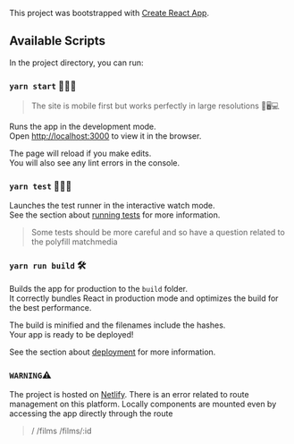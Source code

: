 This project was bootstrapped with [Create React App](https://github.com/facebook/create-react-app).

## Available Scripts

In the project directory, you can run:

### `yarn start` 👩🏼‍💻

> The site is mobile first but works perfectly in large resolutions 📱🖥💻

Runs the app in the development mode.<br>
Open [http://localhost:3000](http://localhost:3000) to view it in the browser.

The page will reload if you make edits.<br>
You will also see any lint errors in the console.

### `yarn test` 🏄🏾‍♀️

Launches the test runner in the interactive watch mode.<br>
See the section about [running tests](https://facebook.github.io/create-react-app/docs/running-tests) for more information.

> Some tests should be more careful and so have a question related to the polyfill matchmedia

### `yarn run build` 🛠

Builds the app for production to the `build` folder.<br>
It correctly bundles React in production mode and optimizes the build for the best performance.

The build is minified and the filenames include the hashes.<br>
Your app is ready to be deployed!

See the section about [deployment](https://facebook.github.io/create-react-app/docs/deployment) for more information.

### `WARNING`⚠️

The project is hosted on [Netlify](https://www.netlify.com/). There is an error related to route management on this platform. Locally components are mounted even by accessing the app directly through the route

> /
> /films
> /films/:id
